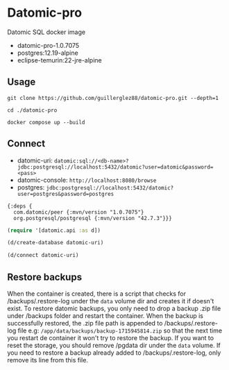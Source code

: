 # Datomic-pro

Datomic SQL docker image

- datomic-pro-1.0.7075
- postgres:12.19-alpine
- eclipse-temurin:22-jre-alpine

## Usage

`git clone https://github.com/guillerglez88/datomic-pro.git --depth=1`

`cd ./datomic-pro`

`docker compose up --build`

## Connect

- datomic-uri: `datomic:sql://<db-name>?jdbc:postgresql://localhost:5432/datomic?user=datomic&password=<pass>`
- datomic-console: `http://localhost:8080/browse`
- postgres: `jdbc:postgresql://localhost:5432/datomic?user=postgres&password=postgres`

```edn
{:deps {
  com.datomic/peer {:mvn/version "1.0.7075"}
  org.postgresql/postgresql {:mvn/version "42.7.3"}}}
```

```clojure
(require '[datomic.api :as d])

(d/create-database datomic-uri)

(d/connect datomic-uri)
```


## Restore backups

When the container is created, there is a script that checks for /backups/.restore-log under the `data` volume dir and creates it if doesn't exist. To restore datomic backups, you only need to drop a backup .zip file under /backups folder and restart the container. When the backup is successfully restored, the .zip file path is appended to /backups/.restore-log file e.g: `/app/data/backups/backup-1715945814.zip` so that the next time you restart de container it won't try to restore the backup. If you want to reset the storage, you should remove /pgdata dir under the `data` volume. If you need to restore a backup already added to /backups/.restore-log, only remove its line from this file.
